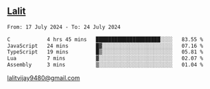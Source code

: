 ## [Lalit](https://lalit.sh)

<!--START_SECTION:waka-->

```txt
From: 17 July 2024 - To: 24 July 2024

C            4 hrs 45 mins   █████████████████████░░░░   83.55 %
JavaScript   24 mins         █▓░░░░░░░░░░░░░░░░░░░░░░░   07.16 %
TypeScript   19 mins         █▒░░░░░░░░░░░░░░░░░░░░░░░   05.81 %
Lua          7 mins          ▓░░░░░░░░░░░░░░░░░░░░░░░░   02.07 %
Assembly     3 mins          ▒░░░░░░░░░░░░░░░░░░░░░░░░   01.04 %
```

<!--END_SECTION:waka-->

lalitvijay9480@gmail.com

